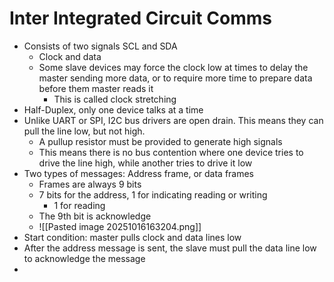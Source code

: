 # Inter Integrated Circuit Comms
- Consists of two signals SCL and SDA
	- Clock and data
	- Some slave devices may force the clock low at times to delay the master sending more data, or to require more time to prepare data before them master reads it
		- This is called clock stretching
- Half-Duplex, only one device talks at a time
- Unlike UART or SPI, I2C bus drivers are open drain. This means they can pull the line low, but not high.
	- A pullup resistor must be provided to generate high signals
	- This means there is no bus contention where one device tries to drive the line high, while another tries to drive it low
- Two types of messages: Address frame, or data frames
	- Frames are always 9 bits
	- 7 bits for the address, 1 for indicating reading or writing
		- 1 for reading
	- The 9th bit is acknowledge
	- ![[Pasted image 20251016163204.png]]
- Start condition: master pulls clock and data lines low
- After the address message is sent, the slave must pull the data line low to acknowledge the message
- 